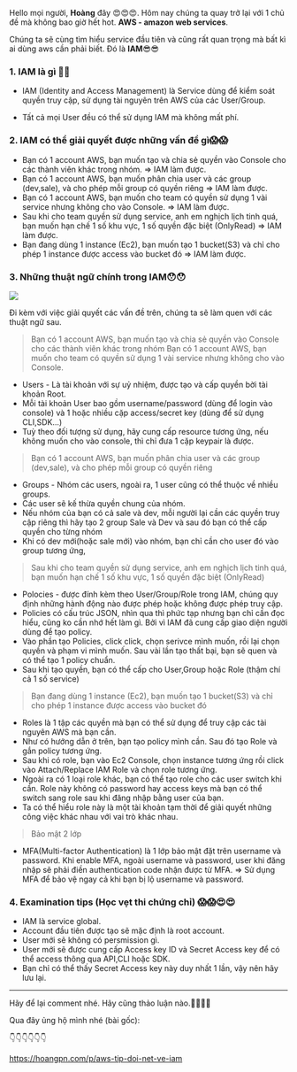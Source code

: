 Hello mọi người, **Hoàng** đây :heart_eyes::heart_eyes::heart_eyes:. Hôm nay chúng ta quay trở lại với 1 chủ đề mà không bao giờ hết hot. **AWS - amazon web services**.

Chúng ta sẽ cùng tìm hiểu service đầu tiên và cũng rất quan trọng mà bất kì ai dùng aws cần phải biết. Đó là **IAM**:sunglasses::sunglasses:

### **1. IAM là gì** :triumph::triumph:

- IAM (Identity and Access Management) là Service dùng để kiểm soát quyền truy cập, sử dụng tài nguyên trên AWS của các User/Group.

- Tất cả mọi User đều có thể sử dụng IAM mà không mất phí.



### **2. IAM có thể giải quyết được những vấn đề gì**:scream::scream:

- Bạn có 1 account AWS, bạn muốn tạo và chia sẻ quyền vào Console cho các thành viên khác trong nhóm. => IAM làm được.
- Bạn có 1 account AWS, bạn muốn phân chia user và các group (dev,sale), và cho phép mỗi group có quyền riêng => IAM làm được.
- Bạn có 1 account AWS, bạn muốn cho team có quyền sử dụng 1 vài service nhưng không cho vào Console. => IAM làm được.
- Sau khi cho team quyền sử dụng service, anh em nghịch lịch tinh quá, bạn muốn hạn chế 1 số khu vực, 1 số quyền đặc biệt (OnlyRead) => IAM làm được.
- Bạn đang dùng 1 instance (Ec2), bạn muốn tạo 1 bucket(S3) và chỉ cho phép 1 instance được access vào bucket đó => IAM làm được.

### **3. Những thuật ngữ chính trong IAM**:hushed::hushed:

![](https://images.viblo.asia/19f95608-e108-4c61-beff-c53f4cc1bfe0.jpg)


Đi kèm với việc giải quyết các vấn đề trên, chúng ta sẽ làm quen với các thuật ngữ sau.

> Bạn có 1 account AWS, bạn muốn tạo và chia sẻ quyền vào Console cho các thành viên khác trong nhóm
> Bạn có 1 account AWS, bạn muốn cho team có quyền sử dụng 1 vài service nhưng không cho vào Console.

- Users - Là tài khoản với sự uỷ nhiệm, được tạo và cấp quyền bời tài khoản Root. 
- Mỗi tài khoản User bao gồm username/password (dùng để login vào console) và 1 hoặc nhiều cặp access/secret key (dùng để sử dụng CLI,SDK...)
- Tuỳ theo đối tượng sử dụng, hãy cung cấp resource tương ứng, nếu không muốn cho vào console, thì chỉ đưa 1 cặp keypair là được.

> Bạn có 1 account AWS, bạn muốn phân chia user và các group (dev,sale), và cho phép mỗi group có quyền riêng

- Groups - Nhóm các users, ngoài ra, 1 user cũng có thể thuộc về nhiều groups. 
- Các user sẽ kế thừa quyền chung của nhóm.
- Nếu nhóm của bạn có cả sale và dev, mỗi người lại cần các quyền truy cập riêng thì hãy tạo 2 group Sale và Dev và sau đó bạn có thể cấp quyền cho từng nhóm
- Khi có dev mới(hoặc sale mới) vào nhóm, bạn chỉ cần cho user đó vào group tương ứng, 

> Sau khi cho team quyền sử dụng service, anh em nghịch lịch tinh quá, bạn muốn hạn chế 1 số khu vực, 1 số quyền đặc biệt (OnlyRead)

- Polocies - được đính kèm theo User/Group/Role trong IAM, chúng quy định những hành động nào được phép hoặc không được phép truy cập.
- Policies có cấu trúc JSON, nhìn qua thì phức tạp nhưng bạn chỉ cần đọc hiểu, cũng ko cần nhớ hết làm gì. Bởi vì IAM đã cung cấp giao diện người dùng để tạo policy.
- Vào phần tạo Policies, click click, chọn serivce mình muốn, rồi lại chọn quyền và phạm vi mình muốn. Sau vài lần tạo thất bại, bạn sẽ quen và có thể tạo 1 policy chuẩn.
- Sau khi tạo quyền, bạn có thể cấp cho User,Group hoặc Role (thậm chí cả 1 số service)

> Bạn đang dùng 1 instance (Ec2), bạn muốn tạo 1 bucket(S3) và chỉ cho phép 1 instance được access vào bucket đó

- Roles là 1 tập các quyền mà bạn có thể sử dụng để truy cập các tài nguyên AWS mà bạn cần. 
- Như có hướng dẫn ở trên, bạn tạo policy mình cần. Sau đó tạo Role và gắn policy tương ứng.
- Sau khi có role, bạn vào Ec2 Console, chọn instance tương ứng rồi click vào Attach/Replace IAM Role và chọn role tương ứng.
- Ngoài ra có 1 loại role khác, bạn có thể tạo role cho các user switch khi cần. Role này không có password hay access keys mà bạn có thể switch sang role sau khi đăng nhập bằng user của bạn. 
- Ta có thể hiểu role này  là một tài khoản tạm thời để giải quyết những công việc khác nhau với vai trò khác nhau.


> Bảo mật 2 lớp 

- MFA(Multi-factor Authentication) là 1 lớp bảo mật đặt trên username và password. Khi enable MFA, ngoài username và password, user khi đăng nhập sẽ phải điền authentication code nhận được từ MFA.
=> Sử dụng MFA để bảo vệ ngay cả khi bạn bị lộ username và password.


### **4. Examination tips (Học vẹt thi chứng chỉ)** :scream::scream::heart_eyes::heart_eyes:

- IAM là service global.
- Account đầu tiên được tạo sẽ mặc định là root account.
- User mới sẽ không có persmission gì.
- User mới sẽ được cung cấp Access key ID và Secret Access key để có thể access thông qua  API,CLI hoặc SDK.
- Bạn chỉ có thể thấy Secret Access key này duy nhất 1 lần, vậy nên hãy lưu lại.


_________

Hãy để lại comment nhé. Hãy cũng thảo luận nào.:metal::metal::metal::metal:

Qua đây ủng hộ mình nhé (bài gốc): 

:point_down::point_down::point_down::point_down::point_down::point_down:

https://hoangpn.com/p/aws-tip-doi-net-ve-iam